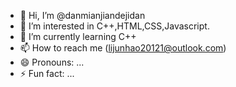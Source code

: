 - 👋 Hi, I’m @danmianjiandejidan
- 👀 I’m interested in C++,HTML,CSS,Javascript.
- 🌱 I’m currently learning C++
- 📫 How to reach me (lijunhao20121@outlook.com)
- 😄 Pronouns: ...
- ⚡ Fun fact: ...

<!---
danmianjiandejidan/danmianjiandejidan is a ✨ special ✨ repository because its `README.md` (this file) appears on your GitHub profile.
You can click the Preview link to take a look at your changes.
--->
